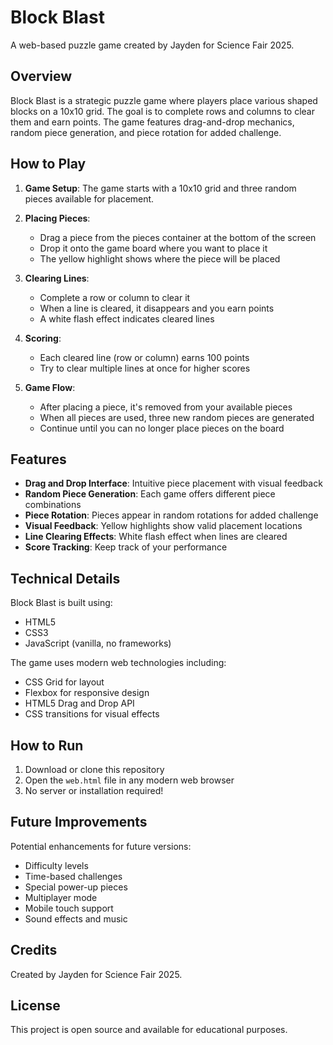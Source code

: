 # Block Blast

A web-based puzzle game created by Jayden for Science Fair 2025.

## Overview

Block Blast is a strategic puzzle game where players place various shaped blocks on a 10x10 grid. The goal is to complete rows and columns to clear them and earn points. The game features drag-and-drop mechanics, random piece generation, and piece rotation for added challenge.

## How to Play

1. **Game Setup**: The game starts with a 10x10 grid and three random pieces available for placement.

2. **Placing Pieces**: 
   - Drag a piece from the pieces container at the bottom of the screen
   - Drop it onto the game board where you want to place it
   - The yellow highlight shows where the piece will be placed

3. **Clearing Lines**:
   - Complete a row or column to clear it
   - When a line is cleared, it disappears and you earn points
   - A white flash effect indicates cleared lines

4. **Scoring**:
   - Each cleared line (row or column) earns 100 points
   - Try to clear multiple lines at once for higher scores

5. **Game Flow**:
   - After placing a piece, it's removed from your available pieces
   - When all pieces are used, three new random pieces are generated
   - Continue until you can no longer place pieces on the board

## Features

- **Drag and Drop Interface**: Intuitive piece placement with visual feedback
- **Random Piece Generation**: Each game offers different piece combinations
- **Piece Rotation**: Pieces appear in random rotations for added challenge
- **Visual Feedback**: Yellow highlights show valid placement locations
- **Line Clearing Effects**: White flash effect when lines are cleared
- **Score Tracking**: Keep track of your performance

## Technical Details

Block Blast is built using:
- HTML5
- CSS3
- JavaScript (vanilla, no frameworks)

The game uses modern web technologies including:
- CSS Grid for layout
- Flexbox for responsive design
- HTML5 Drag and Drop API
- CSS transitions for visual effects

## How to Run

1. Download or clone this repository
2. Open the `web.html` file in any modern web browser
3. No server or installation required!

## Future Improvements

Potential enhancements for future versions:
- Difficulty levels
- Time-based challenges
- Special power-up pieces
- Multiplayer mode
- Mobile touch support
- Sound effects and music

## Credits

Created by Jayden for Science Fair 2025.

## License

This project is open source and available for educational purposes. 